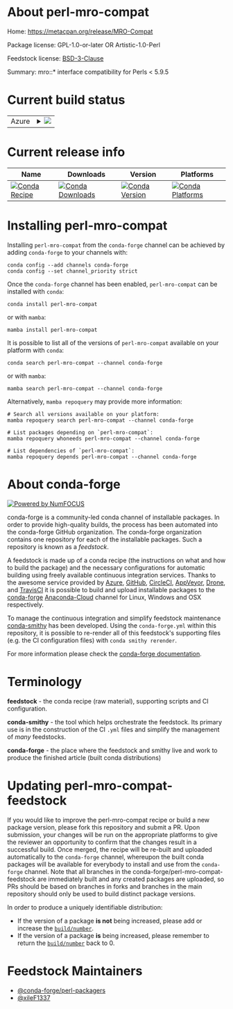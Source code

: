 About perl-mro-compat
=====================

Home: https://metacpan.org/release/MRO-Compat

Package license: GPL-1.0-or-later OR Artistic-1.0-Perl

Feedstock license: [BSD-3-Clause](https://github.com/conda-forge/perl-mro-compat-feedstock/blob/main/LICENSE.txt)

Summary: mro::* interface compatibility for Perls < 5.9.5

Current build status
====================


<table>
    
  <tr>
    <td>Azure</td>
    <td>
      <details>
        <summary>
          <a href="https://dev.azure.com/conda-forge/feedstock-builds/_build/latest?definitionId=18077&branchName=main">
            <img src="https://dev.azure.com/conda-forge/feedstock-builds/_apis/build/status/perl-mro-compat-feedstock?branchName=main">
          </a>
        </summary>
        <table>
          <thead><tr><th>Variant</th><th>Status</th></tr></thead>
          <tbody><tr>
              <td>linux_64</td>
              <td>
                <a href="https://dev.azure.com/conda-forge/feedstock-builds/_build/latest?definitionId=18077&branchName=main">
                  <img src="https://dev.azure.com/conda-forge/feedstock-builds/_apis/build/status/perl-mro-compat-feedstock?branchName=main&jobName=linux&configuration=linux%20linux_64_" alt="variant">
                </a>
              </td>
            </tr><tr>
              <td>osx_64</td>
              <td>
                <a href="https://dev.azure.com/conda-forge/feedstock-builds/_build/latest?definitionId=18077&branchName=main">
                  <img src="https://dev.azure.com/conda-forge/feedstock-builds/_apis/build/status/perl-mro-compat-feedstock?branchName=main&jobName=osx&configuration=osx%20osx_64_" alt="variant">
                </a>
              </td>
            </tr>
          </tbody>
        </table>
      </details>
    </td>
  </tr>
</table>

Current release info
====================

| Name | Downloads | Version | Platforms |
| --- | --- | --- | --- |
| [![Conda Recipe](https://img.shields.io/badge/recipe-perl--mro--compat-green.svg)](https://anaconda.org/conda-forge/perl-mro-compat) | [![Conda Downloads](https://img.shields.io/conda/dn/conda-forge/perl-mro-compat.svg)](https://anaconda.org/conda-forge/perl-mro-compat) | [![Conda Version](https://img.shields.io/conda/vn/conda-forge/perl-mro-compat.svg)](https://anaconda.org/conda-forge/perl-mro-compat) | [![Conda Platforms](https://img.shields.io/conda/pn/conda-forge/perl-mro-compat.svg)](https://anaconda.org/conda-forge/perl-mro-compat) |

Installing perl-mro-compat
==========================

Installing `perl-mro-compat` from the `conda-forge` channel can be achieved by adding `conda-forge` to your channels with:

```
conda config --add channels conda-forge
conda config --set channel_priority strict
```

Once the `conda-forge` channel has been enabled, `perl-mro-compat` can be installed with `conda`:

```
conda install perl-mro-compat
```

or with `mamba`:

```
mamba install perl-mro-compat
```

It is possible to list all of the versions of `perl-mro-compat` available on your platform with `conda`:

```
conda search perl-mro-compat --channel conda-forge
```

or with `mamba`:

```
mamba search perl-mro-compat --channel conda-forge
```

Alternatively, `mamba repoquery` may provide more information:

```
# Search all versions available on your platform:
mamba repoquery search perl-mro-compat --channel conda-forge

# List packages depending on `perl-mro-compat`:
mamba repoquery whoneeds perl-mro-compat --channel conda-forge

# List dependencies of `perl-mro-compat`:
mamba repoquery depends perl-mro-compat --channel conda-forge
```


About conda-forge
=================

[![Powered by
NumFOCUS](https://img.shields.io/badge/powered%20by-NumFOCUS-orange.svg?style=flat&colorA=E1523D&colorB=007D8A)](https://numfocus.org)

conda-forge is a community-led conda channel of installable packages.
In order to provide high-quality builds, the process has been automated into the
conda-forge GitHub organization. The conda-forge organization contains one repository
for each of the installable packages. Such a repository is known as a *feedstock*.

A feedstock is made up of a conda recipe (the instructions on what and how to build
the package) and the necessary configurations for automatic building using freely
available continuous integration services. Thanks to the awesome service provided by
[Azure](https://azure.microsoft.com/en-us/services/devops/), [GitHub](https://github.com/),
[CircleCI](https://circleci.com/), [AppVeyor](https://www.appveyor.com/),
[Drone](https://cloud.drone.io/welcome), and [TravisCI](https://travis-ci.com/)
it is possible to build and upload installable packages to the
[conda-forge](https://anaconda.org/conda-forge) [Anaconda-Cloud](https://anaconda.org/)
channel for Linux, Windows and OSX respectively.

To manage the continuous integration and simplify feedstock maintenance
[conda-smithy](https://github.com/conda-forge/conda-smithy) has been developed.
Using the ``conda-forge.yml`` within this repository, it is possible to re-render all of
this feedstock's supporting files (e.g. the CI configuration files) with ``conda smithy rerender``.

For more information please check the [conda-forge documentation](https://conda-forge.org/docs/).

Terminology
===========

**feedstock** - the conda recipe (raw material), supporting scripts and CI configuration.

**conda-smithy** - the tool which helps orchestrate the feedstock.
                   Its primary use is in the construction of the CI ``.yml`` files
                   and simplify the management of *many* feedstocks.

**conda-forge** - the place where the feedstock and smithy live and work to
                  produce the finished article (built conda distributions)


Updating perl-mro-compat-feedstock
==================================

If you would like to improve the perl-mro-compat recipe or build a new
package version, please fork this repository and submit a PR. Upon submission,
your changes will be run on the appropriate platforms to give the reviewer an
opportunity to confirm that the changes result in a successful build. Once
merged, the recipe will be re-built and uploaded automatically to the
`conda-forge` channel, whereupon the built conda packages will be available for
everybody to install and use from the `conda-forge` channel.
Note that all branches in the conda-forge/perl-mro-compat-feedstock are
immediately built and any created packages are uploaded, so PRs should be based
on branches in forks and branches in the main repository should only be used to
build distinct package versions.

In order to produce a uniquely identifiable distribution:
 * If the version of a package **is not** being increased, please add or increase
   the [``build/number``](https://docs.conda.io/projects/conda-build/en/latest/resources/define-metadata.html#build-number-and-string).
 * If the version of a package **is** being increased, please remember to return
   the [``build/number``](https://docs.conda.io/projects/conda-build/en/latest/resources/define-metadata.html#build-number-and-string)
   back to 0.

Feedstock Maintainers
=====================

* [@conda-forge/perl-packagers](https://github.com/conda-forge/perl-packagers/)
* [@xileF1337](https://github.com/xileF1337/)

